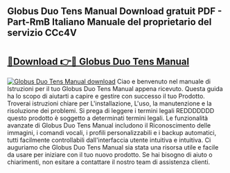 ## Globus Duo Tens Manual Download gratuit PDF - Part-RmB Italiano Manuale del proprietario del servizio CCc4V

# <h2><a href="http://dfgn1b.blite.top/?on=Globus+Duo+Tens+Manual">🔗Download 👉🔴 Globus Duo Tens Manual</a></h2>

[![Globus Duo Tens Manual download](https://i.imgur.com/lujVjoI.png)](http://dfgn1b.blite.top/?on=Globus+Duo+Tens+Manual)
Ciao e benvenuto nel manuale di Istruzioni per il tuo Globus Duo Tens Manual appena ricevuto. Questa guida ha lo scopo di aiutarti a capire e gestire con successo il tuo Prodotto. Troverai istruzioni chiare per L'installazione, L'uso, la manutenzione e la risoluzione dei problemi. Si prega di leggere i termini legali REDDDDDDD questo prodotto è soggetto a determinati termini legali. Le funzionalità avanzate di Globus Duo Tens Manual includono il Riconoscimento delle immagini, i comandi vocali, i profili personalizzabili e i backup automatici, tutti facilmente controllabili dall'interfaccia utente intuitiva e intuitiva. Ci auguriamo che Globus Duo Tens Manual sia stata una risorsa utile e facile da usare per iniziare con il tuo nuovo prodotto. Se hai bisogno di aiuto o chiarimenti, non esitare a contattare il nostro team di assistenza clienti.
